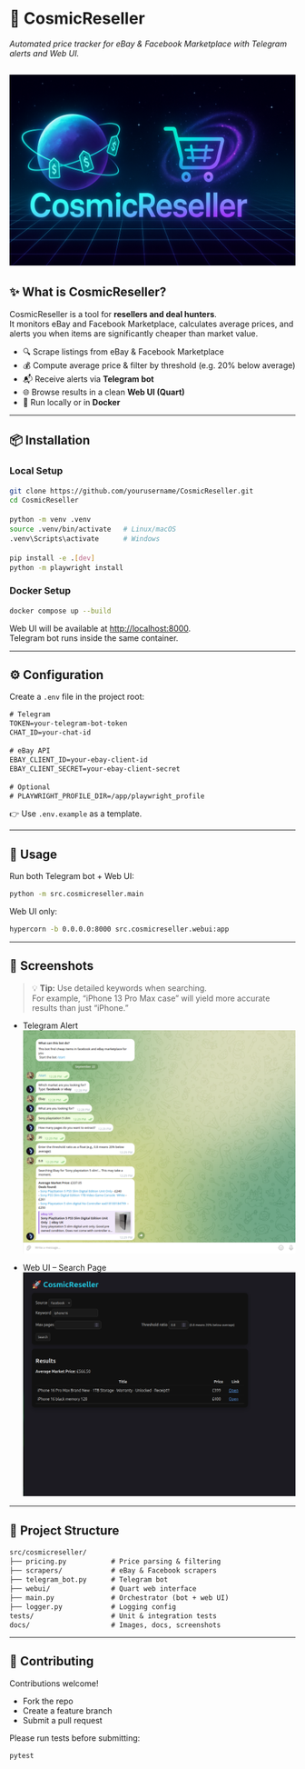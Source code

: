 # 🚀 CosmicReseller  
_Automated price tracker for eBay & Facebook Marketplace with Telegram alerts and Web UI._

![Project Banner](docs/banner.png)
---

## ✨ What is CosmicReseller?

CosmicReseller is a tool for **resellers and deal hunters**.  
It monitors eBay and Facebook Marketplace, calculates average prices, and alerts you when items are significantly cheaper than market value.

- 🔍 Scrape listings from eBay & Facebook Marketplace  
- 💰 Compute average price & filter by threshold (e.g. 20% below average)  
- 📬 Receive alerts via **Telegram bot**  
- 🌐 Browse results in a clean **Web UI (Quart)**  
- 🐳 Run locally or in **Docker**  

---

## 📦 Installation

### Local Setup
```bash
git clone https://github.com/yourusername/CosmicReseller.git
cd CosmicReseller

python -m venv .venv
source .venv/bin/activate   # Linux/macOS
.venv\Scripts\activate      # Windows

pip install -e .[dev]
python -m playwright install
```

### Docker Setup
```bash
docker compose up --build
```
Web UI will be available at [http://localhost:8000](http://localhost:8000).  
Telegram bot runs inside the same container.

---

## ⚙️ Configuration

Create a `.env` file in the project root:

```env
# Telegram
TOKEN=your-telegram-bot-token
CHAT_ID=your-chat-id

# eBay API
EBAY_CLIENT_ID=your-ebay-client-id
EBAY_CLIENT_SECRET=your-ebay-client-secret

# Optional
# PLAYWRIGHT_PROFILE_DIR=/app/playwright_profile
```

👉 Use `.env.example` as a template.  

---

## 🚀 Usage

Run both Telegram bot + Web UI:
```bash
python -m src.cosmicreseller.main
```

Web UI only:
```bash
hypercorn -b 0.0.0.0:8000 src.cosmicreseller.webui:app
```

---

## 📸 Screenshots

> 💡 **Tip:** Use detailed keywords when searching.  
> For example, “iPhone 13 Pro Max case” will yield more accurate results than just “iPhone.”

- Telegram Alert  
  ![Telegram Alert](docs/telegram.png)

- Web UI – Search Page  
  ![Search Page](docs/webui.png)

---

## 📂 Project Structure

```
src/cosmicreseller/
├── pricing.py           # Price parsing & filtering
├── scrapers/            # eBay & Facebook scrapers
├── telegram_bot.py      # Telegram bot
├── webui/               # Quart web interface
├── main.py              # Orchestrator (bot + web UI)
├── logger.py            # Logging config
tests/                   # Unit & integration tests
docs/                    # Images, docs, screenshots
```

---

## 🤝 Contributing

Contributions welcome!  
- Fork the repo  
- Create a feature branch  
- Submit a pull request  

Please run tests before submitting:
```bash
pytest
```
